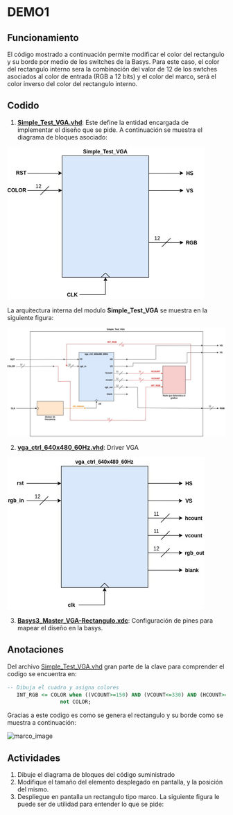 # DEMO1


## Funcionamiento ##

El código mostrado a continuación permite modificar el color del rectangulo y su borde por medio de los switches de la Basys. Para este caso, el color del rectangulo interno sera la combinación del valor de 12 de los swtches asociados al color de entrada (RGB a 12 bits) y el color del marco, será el color inverso del color del rectangulo interno.

## Codido ##

1. **[Simple_Test_VGA.vhd](Simple_Test_VGA.vhd)**: Este define la entidad encargada de implementar el diseño que se pide. A continuación se muestra el diagrama de bloques asociado:

![Simple_Test_VGA](demo_0_Top.jpg)

La arquitectura interna del modulo **Simple_Test_VGA** se muestra en la siguiente figura:

![demo_0](demo_0.jpg)

2. **[vga_ctrl_640x480_60Hz.vhd](vga_ctrl_640x480_60Hz.vhd)**: Driver VGA

![vga_module](vga_module.jpg)

3. **[Basys3_Master_VGA-Rectangulo.xdc](Basys3_Master_VGA-Rectangulo.xdc)**: Configuración de pines para mapear el diseño en la basys.


## Anotaciones ##

Del archivo [Simple_Test_VGA.vhd](Simple_Test_VGA.vhd) gran parte de la clave para comprender el codigo se encuentra en:

```vhdl
-- Dibuja el cuadro y asigna colores
   INT_RGB <= COLOR when ((VCOUNT>=150) AND (VCOUNT<=330) AND (HCOUNT>=230) AND (HCOUNT<=410)) else
			     not COLOR;

```

Gracias a este codigo es como se genera el rectangulo y su borde como se muestra a continuación:

![marco_image](marco.png)

## Actividades ##

1. Dibuje el diagrama de bloques del código suministrado
2. Modifique el tamaño del elemento desplegado en pantalla, y la posición del mismo.
3. Despliegue en pantalla un rectangulo tipo marco. La siguiente figura le puede ser de utilidad para entender lo que se pide:

